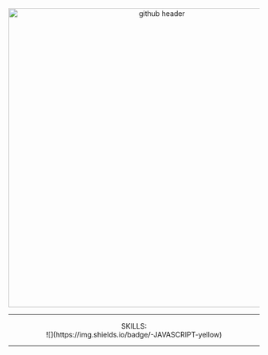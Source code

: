 <div align="center">

<img src="https://encrypted-tbn0.gstatic.com/images?q=tbn:ANd9GcRCVAfcsc6iF_L0tbpsoMky1EKqKWBDjuidfvf6HtoluTlL3HQT5dLjCErpDv_5oGoldMo&usqp=CAU" alt="github header" width="600"/>
<hr>
SKILLS:
<br>
  ![](https://img.shields.io/badge/-JAVASCRIPT-yellow)
<br>
<hr>
</div>
